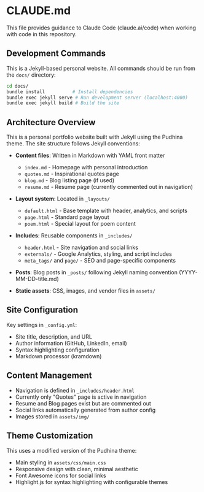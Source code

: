 # CLAUDE.md

This file provides guidance to Claude Code (claude.ai/code) when working with code in this repository.

## Development Commands

This is a Jekyll-based personal website. All commands should be run from the `docs/` directory:

```bash
cd docs/
bundle install          # Install dependencies
bundle exec jekyll serve # Run development server (localhost:4000)
bundle exec jekyll build # Build the site
```

## Architecture Overview

This is a personal portfolio website built with Jekyll using the Pudhina theme. The site structure follows Jekyll conventions:

- **Content files**: Written in Markdown with YAML front matter
  - `index.md` - Homepage with personal introduction
  - `quotes.md` - Inspirational quotes page
  - `blog.md` - Blog listing page (if used)
  - `resume.md` - Resume page (currently commented out in navigation)

- **Layout system**: Located in `_layouts/`
  - `default.html` - Base template with header, analytics, and scripts
  - `page.html` - Standard page layout
  - `poem.html` - Special layout for poem content

- **Includes**: Reusable components in `_includes/`
  - `header.html` - Site navigation and social links
  - `externals/` - Google Analytics, styling, and script includes
  - `meta_tags/` and `page/` - SEO and page-specific components

- **Posts**: Blog posts in `_posts/` following Jekyll naming convention (YYYY-MM-DD-title.md)

- **Static assets**: CSS, images, and vendor files in `assets/`

## Site Configuration

Key settings in `_config.yml`:
- Site title, description, and URL
- Author information (GitHub, LinkedIn, email)
- Syntax highlighting configuration
- Markdown processor (kramdown)

## Content Management

- Navigation is defined in `_includes/header.html`
- Currently only "Quotes" page is active in navigation
- Resume and Blog pages exist but are commented out
- Social links automatically generated from author config
- Images stored in `assets/img/`

## Theme Customization

This uses a modified version of the Pudhina theme:
- Main styling in `assets/css/main.css`
- Responsive design with clean, minimal aesthetic
- Font Awesome icons for social links
- Highlight.js for syntax highlighting with configurable themes
